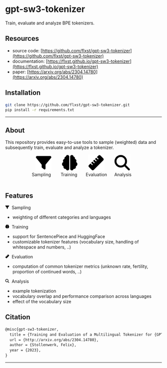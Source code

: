 # gpt-sw3-tokenizer

Train, evaluate and analyze BPE tokenizers.

## Resources

* source code: [https://github.com/flxst/gpt-sw3-tokenizer](https://github.com/flxst/gpt-sw3-tokenizer)
* documentation: [https://flxst.github.io/gpt-sw3-tokenizer](https://flxst.github.io/gpt-sw3-tokenizer)
* paper: [https://arxiv.org/abs/2304.14780](https://arxiv.org/abs/2304.14780)

## Installation

``` bash
git clone https://github.com/flxst/gpt-sw3-tokenizer.git
pip install -r requirements.txt
```

-----------
## About

This repository provides easy-to-use tools to sample (weighted) data and subsequently train, evaluate and analyze a tokenizer.

<div align="center">
<img alt="sampling" src="docs/docs/images/filter-solid-margin.png" height="53">&nbsp;
&nbsp;
&nbsp;
&nbsp;
<img alt="training" src="docs/docs/images/brain-solid-margin.png" height="53">&nbsp;
&nbsp;
&nbsp;
&nbsp;
<img alt="evaluation" src="docs/docs/images/ruler-solid-margin.png" height="53">&nbsp;
&nbsp;
&nbsp;
&nbsp;
<img alt="analysis" src="docs/docs/images/magnifying-glass-solid-margin.png" height="53">&nbsp;
</div>
<div align="center">
<div align="center">
Sampling &nbsp;&nbsp;&nbsp;&nbsp;&nbsp;&nbsp;
Training &nbsp;&nbsp;&nbsp;&nbsp;&nbsp;
Evaluation &nbsp;&nbsp;&nbsp;&nbsp;
Analysis &nbsp;&nbsp;
</div>
&nbsp;
</div>

## Features

<img src="docs/docs/images/filter-solid-margin.png" height="13">&nbsp;&nbsp;Sampling

- weighting of different categories and languages

<img src="docs/docs/images/brain-solid-margin.png" height="13">&nbsp;&nbsp;Training

- support for SentencePiece and HuggingFace
- customizable tokenizer features (vocabulary size, handling of whitespace and numbers, ..)

<img src="docs/docs/images/ruler-solid-margin.png" height="13">&nbsp;&nbsp;Evaluation

- computation of common tokenizer metrics (unknown rate, fertility, proportion of continued words, ..)

<img src="docs/docs/images/magnifying-glass-solid-margin.png" height="13">&nbsp;&nbsp;Analysis

- example tokenization
- vocabulary overlap and performance comparison across languages
- effect of the vocabulary size

## Citation

``` tex
@misc{gpt-sw3-tokenizer,
  title = {Training and Evaluation of a Multilingual Tokenizer for {GPT}-{SW3}},
  url = {http://arxiv.org/abs/2304.14780},
  author = {Stollenwerk, Felix},
  year = {2023},
}
```

-----------
